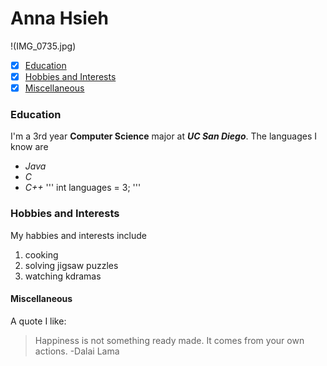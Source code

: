 # Anna Hsieh
!(IMG_0735.jpg)
- [x] [Education](https://github.com/annahsieh/PagesProject/blob/markdown/index.md#education)
- [x] [Hobbies and Interests](https://github.com/annahsieh/PagesProject/blob/markdown/index.md#hobbies-and-interests)
- [x] [Miscellaneous](https://github.com/annahsieh/PagesProject/blob/markdown/index.md#miscellaneous)
### Education
I'm a 3rd year **Computer Science** major at ***UC San Diego***. 
The languages I know are 
- *Java*
- *C*
- *C++*
'''
int languages = 3;
'''
### Hobbies and Interests
My habbies and interests include
1. cooking
2. solving jigsaw puzzles
3. watching kdramas
#### Miscellaneous
A quote I like:
> Happiness is not something ready made. It comes from your own actions. -Dalai Lama
